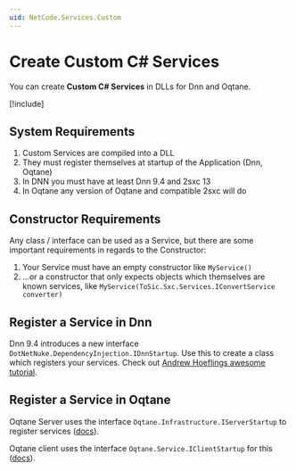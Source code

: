 ```yaml
---
uid: NetCode.Services.Custom
---
```


# Create Custom C# Services

You can create **Custom C# Services** in DLLs for Dnn and Oqtane.

<div class="context-box-process" width="100%">

[!include[](~/pages/basics/stack/_shared-all.md)]
  <style>.context-box-process .process-cs { visibility: visible; } </style>
</div>

## System Requirements

1. Custom Services are compiled into a DLL
1. They must register themselves at startup of the Application (Dnn, Oqtane)
1. In DNN you must have at least Dnn 9.4 and 2sxc 13
1. In Oqtane any version of Oqtane and compatible 2sxc will do

## Constructor Requirements

Any class / interface can be used as a Service, but there are some important requirements in regards to the Constructor:

1. Your Service must have an empty constructor like `MyService()`
1. ...or a constructor that only expects objects which themselves are known services,
  like `MyService(ToSic.Sxc.Services.IConvertService converter)`

## Register a Service in Dnn

Dnn 9.4 introduces a new interface `DotNetNuke.DependencyInjection.IDnnStartup`.
Use this to create a class which registers your services.
Check out [Andrew Hoeflings awesome tutorial](https://www.andrewhoefling.com/Blog/Post/dnn-dependency-injection).

## Register a Service in Oqtane

Oqtane Server uses the interface `Oqtane.Infrastructure.IServerStartup` to register services ([docs](https://docs.oqtane.org/api/Oqtane.Infrastructure.IServerStartup.html)).

Oqtane client uses the interface `Oqtane.Service.IClientStartup` for this ([docs](https://docs.oqtane.org/api/Oqtane.Services.IClientStartup.html)).
